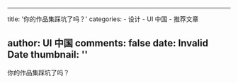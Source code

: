 
---
title: '你的作品集踩坑了吗？'
categories: 
    - 设计
    - UI 中国
    - 推荐文章

author: UI 中国
comments: false
date: Invalid Date
thumbnail: ''
---

<div>   
你的作品集踩坑了吗？  
</div>
            